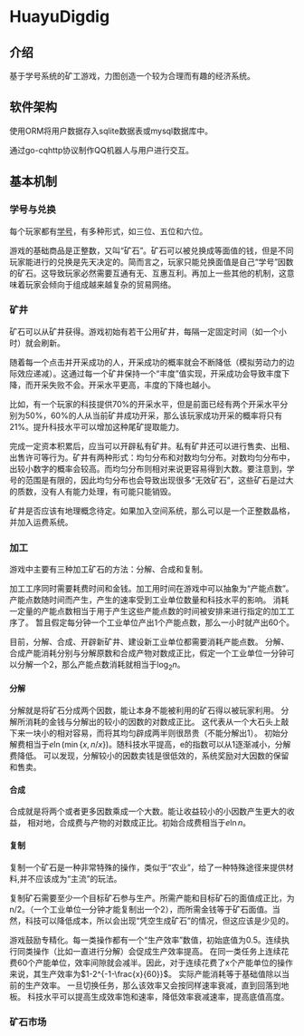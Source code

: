# HuayuDigdig

## 介绍
基于学号系统的矿工游戏，力图创造一个较为合理而有趣的经济系统。

## 软件架构
使用ORM将用户数据存入sqlite数据表或mysql数据库中。

通过go-cqhttp协议制作QQ机器人与用户进行交互。

## 基本机制
### 学号与兑换
每个玩家都有<a href="https://hywiki.xyz/wiki/%E5%8D%8E%E8%82%B2%E5%AD%A6%E5%8F%B7%E7%B3%BB%E7%BB%9F">学号</a>，有多种形式，如三位、五位和六位。

游戏的基础商品是正整数，又叫“矿石”。矿石可以被兑换成等面值的钱，但是不同玩家能进行的兑换是先天决定的。简而言之，玩家只能兑换面值是自己“学号”因数的矿石。这导致玩家必然需要互通有无、互惠互利。再加上一些其他的机制，这意味着玩家会倾向于组成越来越复杂的贸易网络。

### 矿井
矿石可以从矿井获得。游戏初始有若干公用矿井，每隔一定固定时间（如一个小时）就会刷新。

随着每一个点击并开采成功的人，开采成功的概率就会不断降低（模拟劳动力的边际效应递减）。这通过每一个矿井保持一个“丰度”值实现，开采成功会导致丰度下降，而开采失败不会。开采水平更高，丰度的下降也越小。

比如，有一个玩家的科技提供70%的开采水平，但是前面已经有两个开采水平分别为50%，60%的人从当前矿井成功开采，那么该玩家成功开采的概率将只有21%。提升科技水平可以增加这种尾矿提取能力。

完成一定资本积累后，应当可以开辟私有矿井。私有矿井还可以进行售卖、出租、出售许可等行为。矿井有两种形式：均匀分布和对数均匀分布。对数均匀分布中，出较小数字的概率会较高。而均匀分布则相对来说更容易得到大数。要注意到，学号的范围是有限的，因此均匀分布也会导致出现很多“无效矿石”，这些矿石是过大的质数，没有人有能力处理，有可能只能销毁。

矿井是否应该有地理概念待定。如果加入空间系统，那么可以是一个正整数晶格，并加入运费系统。

### 加工
游戏中主要有三种加工矿石的方法：分解、合成和复制。

加工工序同时需要耗费时间和金钱。加工用时间在游戏中可以抽象为“产能点数”。
产能点数随时间而产生，产生的速率受到工业单位数量和科技水平的影响。
消耗一定量的产能点数相当于用于产生这些产能点数的时间被安排来进行指定的加工工序了。
暂且假定每分钟一个工业单位产出1个产能点数，那么一小时就产出60个。

目前，分解、合成、开辟新矿井、建设新工业单位都需要消耗产能点数。
分解、合成产能消耗分别与分解原数和合成产物对数成正比，假定一个工业单位一分钟可以分解一个2，那么产能点数消耗就相当于$\log_2 n$。

#### 分解
分解就是将矿石分成两个因数，能让本身不能被利用的矿石得以被玩家利用。
分解所消耗的金钱与分解出的较小的因数的对数成正比。
这代表从一个大石头上敲下来一块小的相对容易，而将其均匀辟成两半则很昂贵（不能分解出1）。
初始分解费相当于$e\ln(\min\{x,n/x\})$。随科技水平提高，e的指数可以从1逐渐减小，分解费降低。
可以发现，分解较小的因数卖钱是很低效的，系统奖励对大因数的保留和售卖。
#### 合成
合成就是将两个或者更多因数乘成一个大数。能让收益较小的小因数产生更大的收益，
相对地，合成费与产物的对数成正比。初始合成费相当于$e \ln n$。
#### 复制
复制一个矿石是一种非常特殊的操作，类似于“农业”，给了一种特殊途径来提供材料,并不应该成为“主流”的玩法。

复制矿石需要至少一个目标矿石参与生产。所需产能和目标矿石的面值成正比，为n/2。（一个工业单位一分钟才能复制出一个2），而所需金钱等于矿石面值。当然，科技可以降低成本，所以会出现“凭空生成矿石”的情况，但这应该是少见的。

游戏鼓励专精化。每一类操作都有一个“生产效率”数值，初始底值为0.5。连续执行同类操作（比如一直进行分解）会促成生产效率提高。
在同一类任务上连续花费60个产能单位，效率间隙就会减半。因此，对于连续花费了x个产能单位的操作来说，其生产效率为$1-2^{-1-\frac{x}{60}}$。
实际产能消耗等于基础值除以当前的生产效率。
一旦切换任务，那么该效率又会按同样速率衰减，直到回落到地板。
科技水平可以提高生成效率饱和速率，降低效率衰减速率，提高底值高度。

### 矿石市场
